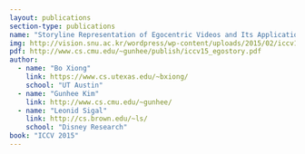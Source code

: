 ```yaml
---
layout: publications
section-type: publications
name: "Storyline Representation of Egocentric Videos and Its Applications to Story-based Search"
img: http://vision.snu.ac.kr/wordpress/wp-content/uploads/2015/02/iccv15_egostory_top-300x163.gif
pdf: http://www.cs.cmu.edu/~gunhee/publish/iccv15_egostory.pdf
author:
  - name: "Bo Xiong"
    link: https://www.cs.utexas.edu/~bxiong/
    school: "UT Austin"
  - name: "Gunhee Kim"
    link: http://www.cs.cmu.edu/~gunhee/
  - name: "Leonid Sigal"
    link: http://cs.brown.edu/~ls/
    school: "Disney Research"
book: "ICCV 2015"
---
```

